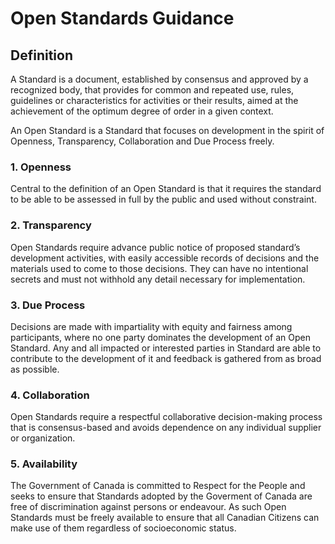 # Open Standards Guidance

## Definition

A Standard is a document, established by consensus and approved by a recognized body, that provides for common and repeated use, rules, guidelines or characteristics for activities or their results, aimed at the achievement of the optimum degree of order in a given context.

An Open Standard is a Standard that focuses on development in the spirit of Openness, Transparency, Collaboration and Due Process freely.

### 1. Openness

Central to the definition of an Open Standard is that it requires the standard to be able to be assessed in full by the public and used without constraint.

### 2. Transparency

Open Standards require advance public notice of proposed standard’s development activities, with easily accessible records of decisions and the materials used to come to those decisions. They can have no intentional secrets and must not withhold any detail necessary for implementation.

### 3. Due Process

Decisions are made with impartiality with equity and fairness among participants, where no one party dominates the development of an Open Standard. Any and all impacted or interested parties in Standard are able to contribute to the development of it and feedback is gathered from as broad as possible.

### 4. Collaboration

Open Standards require a respectful collaborative decision-making process that is consensus-based and avoids dependence on any individual supplier or organization. 

### 5. Availability

The Government of Canada is committed to Respect for the People and seeks to ensure that Standards adopted by the Goverment of Canada are free of discrimination against persons or endeavour. As such Open Standards must be freely available to ensure that all Canadian Citizens can make use of them regardless of socioeconomic status.